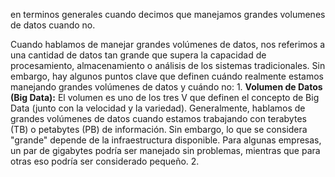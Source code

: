 en terminos generales cuando decimos que manejamos grandes volumenes de datos cuando no.

Cuando hablamos de manejar grandes volúmenes de datos, nos referimos a una cantidad de datos tan grande que supera la capacidad de procesamiento, almacenamiento o análisis de los sistemas tradicionales. Sin embargo, hay algunos puntos clave que definen cuándo realmente estamos manejando grandes volúmenes de datos y cuándo no: 1. **Volumen de Datos (Big Data):** El volumen es uno de los tres V que definen el concepto de Big Data (junto con la velocidad y la variedad). Generalmente, hablamos de grandes volúmenes de datos cuando estamos trabajando con terabytes (TB) o petabytes (PB) de información. Sin embargo, lo que se considera "grande" depende de la infraestructura disponible. Para algunas empresas, un par de gigabytes podría ser manejado sin problemas, mientras que para otras eso podría ser considerado pequeño. 2.
